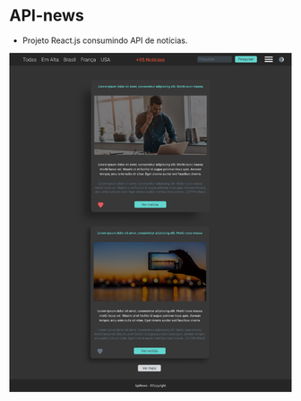 # API-news

- Projeto React.js consumindo API de notícias.

![Imagém da página](https://github.com/carlos-souza-dev/apinews/blob/master/src/assets/Dark-Desktop.jpg)
